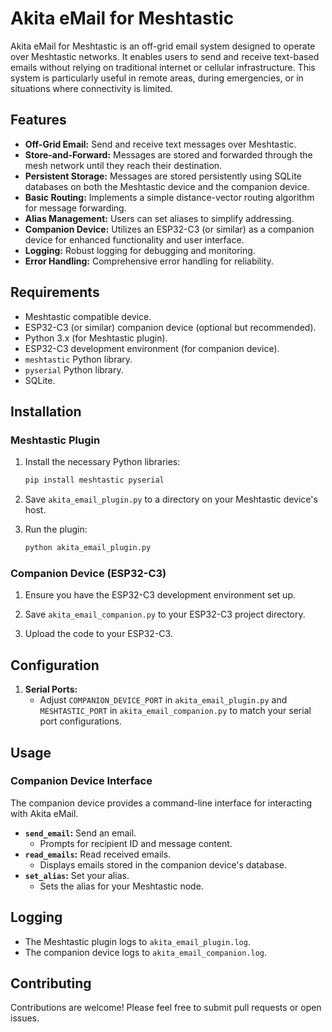 # Akita eMail for Meshtastic

Akita eMail for Meshtastic is an off-grid email system designed to operate over Meshtastic networks. It enables users to send and receive text-based emails without relying on traditional internet or cellular infrastructure. This system is particularly useful in remote areas, during emergencies, or in situations where connectivity is limited.

## Features

* **Off-Grid Email:** Send and receive text messages over Meshtastic.
* **Store-and-Forward:** Messages are stored and forwarded through the mesh network until they reach their destination.
* **Persistent Storage:** Messages are stored persistently using SQLite databases on both the Meshtastic device and the companion device.
* **Basic Routing:** Implements a simple distance-vector routing algorithm for message forwarding.
* **Alias Management:** Users can set aliases to simplify addressing.
* **Companion Device:** Utilizes an ESP32-C3 (or similar) as a companion device for enhanced functionality and user interface.
* **Logging:** Robust logging for debugging and monitoring.
* **Error Handling:** Comprehensive error handling for reliability.

## Requirements

* Meshtastic compatible device.
* ESP32-C3 (or similar) companion device (optional but recommended).
* Python 3.x (for Meshtastic plugin).
* ESP32-C3 development environment (for companion device).
* `meshtastic` Python library.
* `pyserial` Python library.
* SQLite.

## Installation

### Meshtastic Plugin

1.  Install the necessary Python libraries:

    ```bash
    pip install meshtastic pyserial
    ```

2.  Save `akita_email_plugin.py` to a directory on your Meshtastic device's host.

3.  Run the plugin:

    ```bash
    python akita_email_plugin.py
    ```

### Companion Device (ESP32-C3)

1.  Ensure you have the ESP32-C3 development environment set up.

2.  Save `akita_email_companion.py` to your ESP32-C3 project directory.

3.  Upload the code to your ESP32-C3.

## Configuration

1.  **Serial Ports:**
    * Adjust `COMPANION_DEVICE_PORT` in `akita_email_plugin.py` and `MESHTASTIC_PORT` in `akita_email_companion.py` to match your serial port configurations.

## Usage

### Companion Device Interface

The companion device provides a command-line interface for interacting with Akita eMail.

* **`send_email`:** Send an email.
    * Prompts for recipient ID and message content.
* **`read_emails`:** Read received emails.
    * Displays emails stored in the companion device's database.
* **`set_alias`:** Set your alias.
    * Sets the alias for your Meshtastic node.

## Logging

* The Meshtastic plugin logs to `akita_email_plugin.log`.
* The companion device logs to `akita_email_companion.log`.

## Contributing

Contributions are welcome! Please feel free to submit pull requests or open issues.

